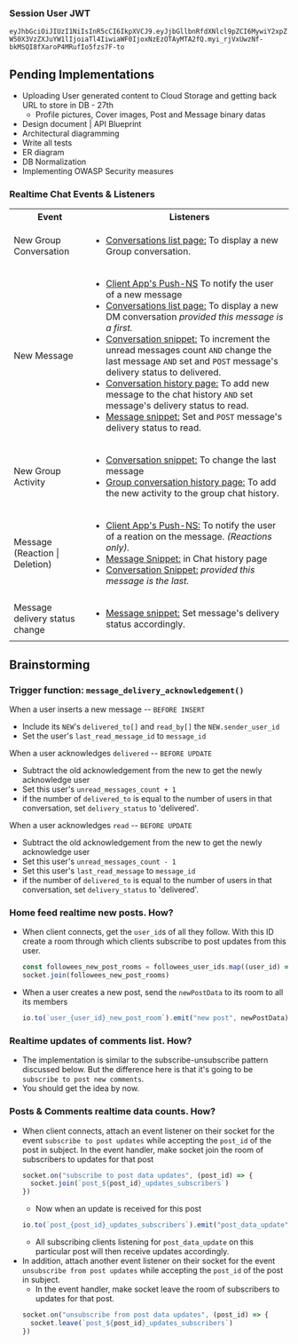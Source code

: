 ### Session User JWT
`eyJhbGciOiJIUzI1NiIsInR5cCI6IkpXVCJ9.eyJjbGllbnRfdXNlcl9pZCI6MywiY2xpZW50X3VzZXJuYW1lIjoiaTl4IiwiaWF0IjoxNzEzOTAyMTA2fQ.myi_rjVxUwzNf-bkMSQI8fXaroP4MRufIo5fzs7F-to`

## Pending Implementations
- Uploading User generated content to Cloud Storage and getting back URL to store in DB - 27th
  - Profile pictures, Cover images, Post and Message binary datas
- Design document | API Blueprint
- Architectural diagramming
- Write all tests
- ER diagram
- DB Normalization
- Implementing OWASP Security measures

### Realtime Chat Events & Listeners
<table>
  <tr>
    <th>Event</th>
    <th>Listeners</th>
  </tr>
  <tr>
    <td>New Group Conversation</td>
    <td>
      <ul style=" padding-left: 20px;">
        <li><u>Conversations list page:</u> To display a new Group conversation.</li>
      </ul>
    </td>
  </tr>
  <tr>
    <td>New Message</td>
    <td>
      <ul style=" padding-left: 20px;">
        <li><u>Client App's Push-NS</u> To notify the user of a new message</li>
        <li><u>Conversations list page:</u> To display a new DM conversation <em>provided this message is a first.</em></li>
        <li><u>Conversation snippet:</u> To increment the unread messages count <code>AND</code> change the last message <code>AND</code> set and <code>POST</code> message's delivery status to delivered.</li>
        <li><u>Conversation history page:</u> To add new message to the chat history <code>AND</code> set message's delivery status to read.</li>
        <li><u>Message snippet:</u> Set and <code>POST</code> message's delivery status to read.</li>
      </ul>
    </td>
  </tr>
  <tr>
    <td>New Group Activity</td>
    <td>
      <ul style=" padding-left: 20px;">
      <li><u>Conversation snippet:</u> To change the last message</li>
      <li><u>Group conversation history page:</u> To add the new activity to the group chat history.</li>
      </ul>
    </td>
  </tr>
  <tr>
    <td>Message (Reaction | Deletion)</td>
    <td>
      <ul style=" padding-left: 20px;">
        <li><u>Client App's Push-NS:</u> To notify the user of a reation on the message. <em>(Reactions only).</em></li>
        <li><u>Message Snippet:</u> in Chat history page</li>
        <li><u>Conversation Snippet:</u> <em>provided this message is the last.</em></li>
      </ul>
    </td>
  </tr>
  <tr>
    <td>Message delivery status change</td>
    <td>
      <ul style=" padding-left: 20px;">
        <li><u>Message snippet:</u> Set message's delivery status accordingly.</li>
      </ul>
    </td>
  </tr>
</table>

## Brainstorming
### Trigger function: `message_delivery_acknowledgement()`
When a user inserts a new message -- `BEFORE INSERT`
- Include its `NEW`'s `delivered_to[]` and `read_by[]` the `NEW.sender_user_id`
- Set the user's `last_read_message_id` to `message_id`

When a user acknowledges `delivered` -- `BEFORE UPDATE`
- Subtract the old acknowledgement from the new to get the newly acknowledge user
- Set this user's `unread_messages_count + 1`
- if the number of `delivered_to` is equal to the number of users in that conversation, set `delivery_status` to 'delivered'.

When a user acknowledges `read` -- `BEFORE UPDATE`
- Subtract the old acknowledgement from the new to get the newly acknowledge user
- Set this user's `unread_messages_count - 1`
- Set this user's `last_read_message` to `message_id`
- if the number of `delivered_to` is equal to the number of users in that conversation, set `delivery_status` to 'delivered'.

### Home feed realtime new posts. How?
- When client connects, get the `user_id`s of all they follow. With this ID create a room through which clients subscribe to post updates from this user.
  ```js
  const followees_new_post_rooms = followees_user_ids.map((user_id) => `user_{user_id}_new_post_room`)
  socket.join(followees_new_post_rooms)
  ```
- When a user creates a new post, send the `newPostData` to its room to all its members
  ```js
  io.to(`user_{user_id}_new_post_room`).emit("new post", newPostData)
  ```

### Realtime updates of comments list. How?
- The implementation is similar to the subscribe-unsubscribe pattern discussed below. But the difference here is that it's going to be `subscribe to post new comments`.
- You should get the idea by now.

### Posts & Comments realtime data counts. How?
- When client connects, attach an event listener on their socket for the event `subscribe to post updates` while accepting the `post_id` of the post in subject. In the event handler, make socket join the room of subscribers to updates for that post
  ```js
  socket.on("subscribe to post data updates", (post_id) => {
    socket.join(`post_${post_id}_updates_subscribers`)
  })
  ```
  - Now when an update is received for this post
  ```js
  io.to(`post_{post_id}_updates_subscribers`).emit("post_data_update", updatedPostDataCounts)
  ```
  - All subscribing clients listening for `post_data_update` on this particular post will then receive updates accordingly.
- In addition, attach another event listener on their socket for the event `unsubscribe from post updates` while accepting the `post_id` of the post in subject.
  - In the event handler, make socket leave the room of subscribers to updates for that post.
  ```js
  socket.on("unsubscribe from post data updates", (post_id) => {
    socket.leave(`post_${post_id}_updates_subscribers`)
  })
  ```
  
